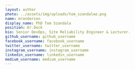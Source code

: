 ```yaml
---
layout: author
photo: ../assets/img/uploads/tom_szandalae.png
name: mranderson
display_name: PhD Tom Szandala 
position: Dr.Dock
bio: Senior DevOps, Site Reliability Engineer & Lecturer.
github_username: github_username
facebook_username: facebook_username
twitter_username: twitter_username
instagram_username: instagram_username
linkedin_username: linkedin_username
medium_username: medium_username
---
```

